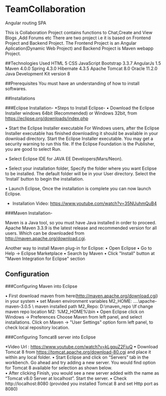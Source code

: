 # TeamCollaboration
Angular routing SPA

This is Collaboration Project contains functions to  Chat,Create and View Blogs ,Add Forums  etc 
There are two project i.e it is based on Frontend Project and Backend Project.
The Frontend Project is an Angular Aplication(Dynamic Web Project) and Backend Project is Maven webapp Project.


##Technologies Used
HTML 5
CSS
JavaScript
Bootstrap 3.3.7
AngularJs 1.5
Maven 4.0.0
Spring 4.3.0
Hibernate 4.3.5
Apache Tomcat 8.0
Oracle 11.2.0
Java Development Kit version 8

##Prerequisites
You must have an understanding of how to install softwares. 

##Installations

###Eclipse Installation-
*Steps to Install Eclipse-
•	Download the Eclipse Installer windows 64bit (Recommended) or Windows 32bit, from https://eclipse.org/downloads/index.php

•	Start the Eclipse Installer executable For Windows users, after the Eclipse Installer executable has finished downloading it should be available in your download directory. Start the Eclipse Installer executable. You may get a security warning to run this file. If the Eclipse Foundation is the Publisher, you are good to select Run.

•	Select Eclipse IDE for JAVA EE Developers(Mars/Neon).
 
•	Select your installation folder, Specify the folder where you want Eclipse to be installed. The default folder will be in your User directory. Select the ‘Install’ button to begin the installation.

•	Launch Eclipse, Once the installation is complete you can now launch Eclipse.   

* Installation Video: https://www.youtube.com/watch?v=35NUuhmQuB4

###Maven Installation-

Maven is a Java tool, so you must have Java installed in order to proceed.
Apache Maven 3.3.9 is the latest release and recommended version for all users.
Which can be downloaded from http://maven.apache.org/download.cgi.

Another way to install Maven plug-in for Eclipse:
•	Open Eclipse
•	Go to Help -> Eclipse Marketplace
•	Search by Maven
•	Click "Install" button at "Maven Integration for Eclipse" section

## Configuration
###Configuring Maven into Eclipse

•	First download maven from here(http://maven.apache.org/download.cgi) in your system
•	set Maven environment variables
M2_HOME: ....\apache-maven-3.0.5 \ maven installed path
M2_Repo: D:\maven_repo \If change maven repo location
M2: %M2_HOME%\bin
•	Open Eclipse 
click on Windows -> Preferences
Choose Maven from left panel, and select installations.
Click on Maven -> "User Settings" option form left panel, to check local repository location.

###Configuring Tomcat8 server into Eclipse

*Video Url : https://www.youtube.com/watch?v=kLgquZ2FiuQ
•		Download Tomcat 8 from https://tomcat.apache.org/download-80.cgi and place it within any local folder. 
•		Start Eclipse and click on “Servers” tab in the workbench. Go ahead and try adding a new server. You would find option for Tomcat 8 available for selection as shown below.  
•		After clicking Finish, you would see a new server added with the name as “Tomcat v8.0 Server at localhost”. Start the server.
•		Check http://localhost:8080 (provided you installed Tomcat 8 and set Http port as 8080)






